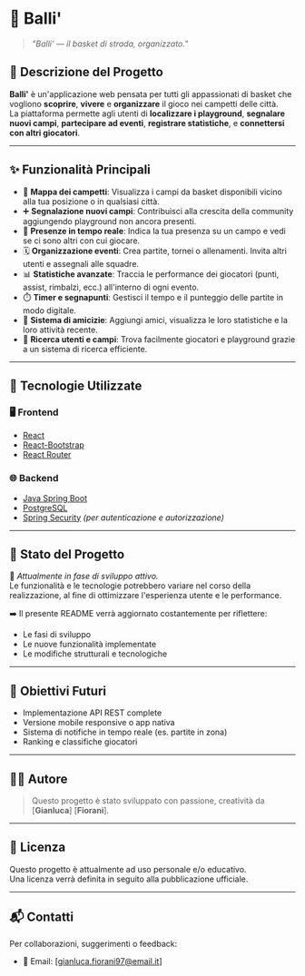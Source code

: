 # 🏀 Balli'

> _"Balli' — il basket di strada, organizzato."_

## 📌 Descrizione del Progetto

**Balli'** è un'applicazione web pensata per tutti gli appassionati di basket che vogliono **scoprire**, **vivere** e **organizzare** il gioco nei campetti delle città.  
La piattaforma permette agli utenti di **localizzare i playground**, **segnalare nuovi campi**, **partecipare ad eventi**, **registrare statistiche**, e **connettersi con altri giocatori**.

---

## ✨ Funzionalità Principali

- 📍 **Mappa dei campetti**: Visualizza i campi da basket disponibili vicino alla tua posizione o in qualsiasi città.
- ➕ **Segnalazione nuovi campi**: Contribuisci alla crescita della community aggiungendo playground non ancora presenti.
- 👥 **Presenze in tempo reale**: Indica la tua presenza su un campo e vedi se ci sono altri con cui giocare.
- 🗓️ **Organizzazione eventi**: Crea partite, tornei o allenamenti. Invita altri utenti e assegnali alle squadre.
- 📊 **Statistiche avanzate**: Traccia le performance dei giocatori (punti, assist, rimbalzi, ecc.) all'interno di ogni evento.
- ⏱️ **Timer e segnapunti**: Gestisci il tempo e il punteggio delle partite in modo digitale.
- 🤝 **Sistema di amicizie**: Aggiungi amici, visualizza le loro statistiche e la loro attività recente.
- 🔎 **Ricerca utenti e campi**: Trova facilmente giocatori e playground grazie a un sistema di ricerca efficiente.

---

## 🧠 Tecnologie Utilizzate

### 🖥️ Frontend

- [React](https://reactjs.org/)
- [React-Bootstrap](https://react-bootstrap.github.io/)
- [React Router](https://reactrouter.com/)

### 🌐 Backend

- [Java Spring Boot](https://spring.io/projects/spring-boot)
- [PostgreSQL](https://www.postgresql.org/)
- [Spring Security](https://spring.io/projects/spring-security) _(per autenticazione e autorizzazione)_

---

## 🚧 Stato del Progetto

🔨 _Attualmente in fase di sviluppo attivo._  
Le funzionalità e le tecnologie potrebbero variare nel corso della realizzazione, al fine di ottimizzare l'esperienza utente e le performance.

➡️ Il presente README verrà aggiornato costantemente per riflettere:

- Le fasi di sviluppo
- Le nuove funzionalità implementate
- Le modifiche strutturali e tecnologiche

---

## 🚀 Obiettivi Futuri

- Implementazione API REST complete
- Versione mobile responsive o app nativa
- Sistema di notifiche in tempo reale (es. partite in zona)
- Ranking e classifiche giocatori

---

## 👨‍💻 Autore

> Questo progetto è stato sviluppato con passione, creatività da [**Gianluca**] [**Fiorani**].

---

## 📜 Licenza

Questo progetto è attualmente ad uso personale e/o educativo.  
Una licenza verrà definita in seguito alla pubblicazione ufficiale.

---

## 📬 Contatti

Per collaborazioni, suggerimenti o feedback:

- 📧 Email: [gianluca.fiorani97@email.it]
